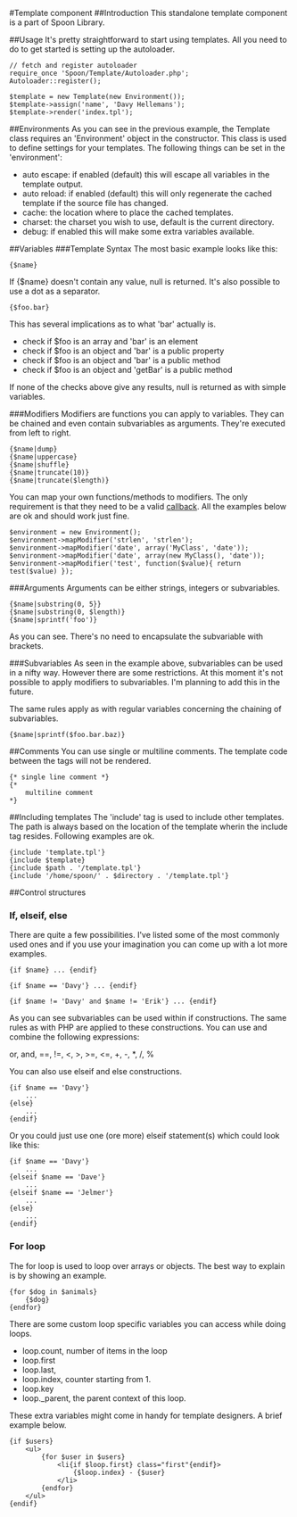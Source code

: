 #Template component
##Introduction
This standalone template component is a part of Spoon Library.

##Usage
It's pretty straightforward to start using templates. All you need to do to get started is setting
up the autoloader.

	// fetch and register autoloader
	require_once 'Spoon/Template/Autoloader.php';
	Autoloader::register();
	
	$template = new Template(new Environment());
	$template->assign('name', 'Davy Hellemans');
	$template->render('index.tpl');

##Environments
As you can see in the previous example, the Template class requires an 'Environment' object
in the constructor. This class is used to define settings for your templates. The following
things can be set in the 'environment':

* auto escape: if enabled (default) this will escape all variables in the template output.
* auto reload: if enabled (default) this will only regenerate the cached template if the source file has changed.
* cache: the location where to place the cached templates.
* charset: the charset you wish to use, default is the current directory.
* debug: if enabled this will make some extra variables available.

##Variables
###Template Syntax
The most basic example looks like this:

	{$name}

If {$name} doesn't contain any value, null is returned. It's also possible to use a dot as a separator.

	{$foo.bar}

This has several implications as to what 'bar' actually is.

* check if $foo is an array and 'bar' is an element
* check if $foo is an object and 'bar' is a public property
* check if $foo is an object and 'bar' is a public method
* check if $foo is an object and 'getBar' is a public method

If none of the checks above give any results, null is returned as with simple variables.

###Modifiers
Modifiers are functions you can apply to variables. They can be chained and even contain
subvariables as arguments. They're executed from left to right.

	{$name|dump}
	{$name|uppercase}
	{$name|shuffle}
	{$name|truncate(10)}
	{$name|truncate($length)}

You can map your own functions/methods to modifiers. The only requirement is that they
need to be a valid <a href="http://www.php.net/callback">callback</a>. All the examples
below are ok and should work just fine.

	$environment = new Environment();
	$environment->mapModifier('strlen', 'strlen');
	$environment->mapModifier('date', array('MyClass', 'date'));
	$environment->mapModifier('date', array(new MyClass(), 'date'));
	$environment->mapModifier('test', function($value){ return test($value) });

###Arguments
Arguments can be either strings, integers or subvariables.

	{$name|substring(0, 5}}
	{$name|substring(0, $length)}
	{$name|sprintf('foo')}

As you can see. There's no need to encapsulate the subvariable with brackets.

###Subvariables
As seen in the example above, subvariables can be used in a nifty way. However there are some
restrictions. At this moment it's not possible to apply modifiers to subvariables. I'm planning
to add this in the future.

The same rules apply as with regular variables concerning the chaining of subvariables.

	{$name|sprintf($foo.bar.baz)}

##Comments
You can use single or multiline comments. The template code between the tags will not be rendered.

	{* single line comment *}
	{*
		multiline comment
	*}

##Including templates
The 'include' tag is used to include other templates. The path is always based on the
location of the template wherin the include tag resides. Following examples are ok.

	{include 'template.tpl'}
	{include $template}
	{include $path . '/template.tpl'}
	{include '/home/spoon/' . $directory . '/template.tpl'}

##Control structures
### If, elseif, else
There are quite a few possibilities. I've listed some of the most commonly used ones and if you
use your imagination you can come up with a lot more examples.

	{if $name} ... {endif}
	
	{if $name == 'Davy'} ... {endif}
	
	{if $name != 'Davy' and $name != 'Erik'} ... {endif}
	
As you can see subvariables can be used within if constructions. The same rules as with PHP are
applied to these constructions. You can use and combine the following expressions:

or, and, ==, !=, <, >, >=, <=, +, -, *, /, %

You can also use elseif and else constructions.

	{if $name == 'Davy'}
		...
	{else}
		...
	{endif}

Or you could just use one (ore more) elseif statement(s) which could look like this:

	{if $name == 'Davy'}
		...
	{elseif $name == 'Dave'}
		...
	{elseif $name == 'Jelmer'}
		...
	{else}
		...
	{endif}

### For loop
The for loop is used to loop over arrays or objects. The best way to explain is by showing an
example.

	{for $dog in $animals}
		{$dog}
	{endfor}

There are some custom loop specific variables you can access while doing loops.

* loop.count, number of items in the loop
* loop.first
* loop.last,
* loop.index, counter starting from 1.
* loop.key
* loop._parent, the parent context of this loop.

These extra variables might come in handy for template designers. A brief example below.

	{if $users}
		<ul>
			{for $user in $users}
				<li{if $loop.first} class="first"{endif}>
					{$loop.index} - {$user}
				</li>
			{endfor}
		</ul>
	{endif}